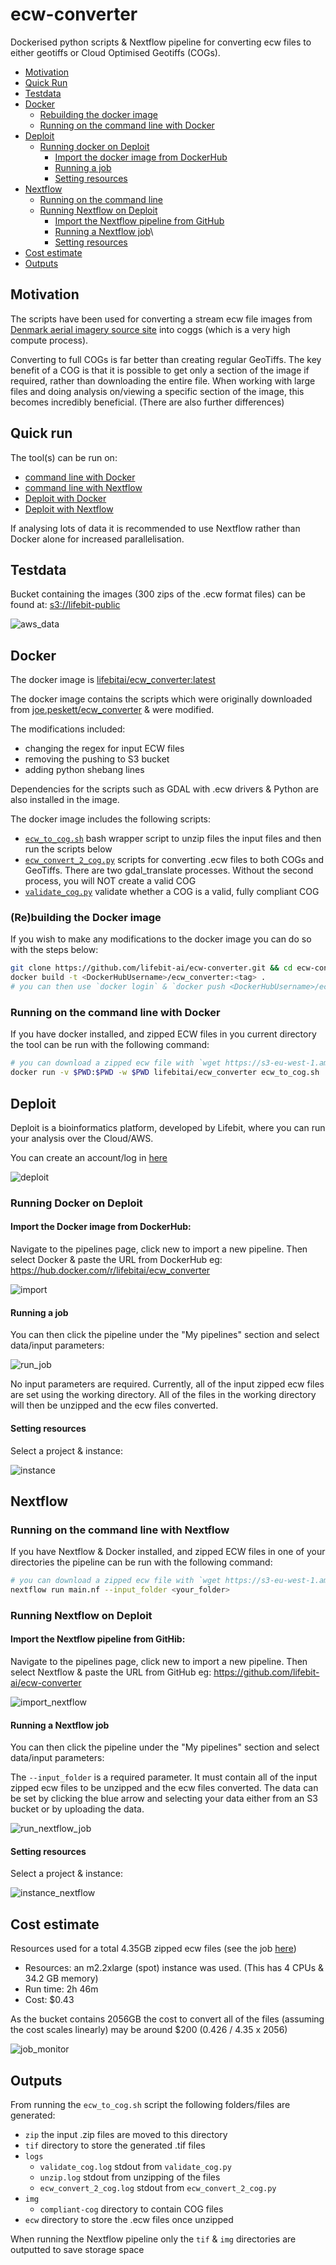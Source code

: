 # ecw-converter

Dockerised python scripts & Nextflow pipeline for converting ecw files to either geotiffs or Cloud Optimised Geotiffs (COGs).

- [Motivation](https://github.com/lifebit-ai/ecw-converter#motivation)
- [Quick Run](https://github.com/lifebit-ai/ecw-converter#quick-run)
- [Testdata](https://github.com/lifebit-ai/ecw-converter#testdata)
- [Docker](https://github.com/lifebit-ai/ecw-converter#docker)
    - [Rebuilding the docker image](https://github.com/lifebit-ai/ecw-converter#rebuilding-the-docker-image) 
    - [Running on the command line with Docker](https://github.com/lifebit-ai/ecw-converter#running-on-the-command-line-with-docker)
- [Deploit](https://github.com/lifebit-ai/ecw-converter#deploit)
    - [Running docker on Deploit](https://github.com/lifebit-ai/ecw-converter#running-docker-on-deploit) 
        - [Import the docker image from DockerHub](https://github.com/lifebit-ai/ecw-converter#import-the-docker-image-from-dockerhub)
        - [Running a job](https://github.com/lifebit-ai/ecw-converter#running-a-job)
        - [Setting resources](https://github.com/lifebit-ai/ecw-converter#setting-resources)
- [Nextflow](https://github.com/lifebit-ai/ecw-converter#nextflow)
    - [Running on the command line](https://github.com/lifebit-ai/ecw-converter#running-on-the-command-line-with-nextflow)
    - [Running Nextflow on Deploit](https://github.com/lifebit-ai/ecw-converter#running-nextflow-on-deploit)
        - [Import the Nextflow pipeline from GitHub](https://github.com/lifebit-ai/ecw-converter#import-the-nextflow-pipeline-from-githib)
        - [Running a Nextflow job](https://github.com/lifebit-ai/ecw-converter#running-a-nextflow-job)\
        - [Setting resources](https://github.com/lifebit-ai/ecw-converter#setting-resources-1)
- [Cost estimate](https://github.com/lifebit-ai/ecw-converter#cost-estimate)
- [Outputs](https://github.com/lifebit-ai/ecw-converter#outputs)

## Motivation

The scripts have been used for converting a stream ecw file images from [Denmark aerial imagery source site](https://download.kortforsyningen.dk/content/geodanmark-ortofoto-blokinddelt) into coggs (which is a very high compute process).

Converting to full COGs is far better than creating regular GeoTiffs. The key benefit of a COG is that it is possible to get only a section of the image if required, rather than downloading the entire file. When working with large files and doing analysis on/viewing a specific section of the image, this becomes incredibly beneficial.
(There are also further differences)


## Quick run
The tool(s) can be run on:
* [command line with Docker](#running-on-the-command-line-with-docker)
* [command line with Nextflow](#running-on-the-command-line-with-nextflow)
* [Deploit with Docker](#running-docker-on-deploit)
* [Deploit with Nextflow](#running-nextflow-on-deploit)

If analysing lots of data it is recommended to use Nextflow rather than Docker alone for increased parallelisation. 

## Testdata
Bucket containing the images (300 zips of the .ecw format files) can be found at: [s3://lifebit-public](https://s3-eu-west-1.amazonaws.com/lifebit-public/)

![aws_data](https://raw.githubusercontent.com/lifebit-ai/ecw-converter/master/images/aws_data.png)


## Docker
The docker image is [lifebitai/ecw_converter:latest](https://hub.docker.com/r/lifebitai/ecw_converter)
   
The docker image contains the scripts which were originally downloaded from [joe.peskett/ecw_converter](https://gitlab.officialstatistics.org/joe.peskett/ecw_converter.git) & were modified. 

The modifications included:
- changing the regex for input ECW files
- removing the pushing to S3 bucket
- adding python shebang lines

Dependencies for the scripts such as GDAL with .ecw drivers & Python are also installed in the image.

The docker image includes the following scripts:
- [`ecw_to_cog.sh`](ecw_converter/ecw_to_cog.sh) bash wrapper script to unzip files the input files and then run the scripts below
- [`ecw_convert_2_cog.py`](ecw_converter/ecw_convert_2_cog.py) scripts for converting .ecw files to both COGs and GeoTiffs. There are two gdal_translate processes. Without the second process, you will NOT create a valid COG
- [`validate_cog.py`](ecw_converter/validate_cog.py) validate whether a COG is a valid, fully compliant COG

### (Re)building the Docker image

If you wish to make any modifications to the docker image you can do so with the steps below:
```bash
git clone https://github.com/lifebit-ai/ecw-converter.git && cd ecw-converter
docker build -t <DockerHubUsername>/ecw_converter:<tag> .
# you can then use `docker login` & `docker push <DockerHubUsername>/ecw_converter:<tag>` to push to DockerHub
```

### Running on the command line with Docker

If you have docker installed, and zipped ECW files in you current directory the tool can be run with the following command:
```bash
# you can download a zipped ecw file with `wget https://s3-eu-west-1.amazonaws.com/lifebit-public/10km_2017_612_62_ECW_UTM32-ETRS89.zip`
docker run -v $PWD:$PWD -w $PWD lifebitai/ecw_converter ecw_to_cog.sh
```

## Deploit

Deploit is a bioinformatics platform, developed by Lifebit, where you can run your analysis over the Cloud/AWS.

You can create an account/log in [here](https://deploit.lifebit.ai/login)

![deploit](https://raw.githubusercontent.com/lifebit-ai/ecw-converter/master/images/deploit.png)

### Running Docker on Deploit

#### Import the Docker image from DockerHub:

Navigate to the pipelines page, click new to import a new pipeline. Then select Docker & paste the URL from DockerHub eg: https://hub.docker.com/r/lifebitai/ecw_converter

![import](https://raw.githubusercontent.com/lifebit-ai/ecw-converter/master/images/import_docker.png)


#### Running a job

You can then click the pipeline under the "My pipelines" section and select data/input parameters:

![run_job](https://raw.githubusercontent.com/lifebit-ai/ecw-converter/master/images/run_job.png)

No input parameters are required. Currently, all of the input zipped ecw files are set using the working directory. All of the files in the working directory will then be unzipped and the ecw files converted.

#### Setting resources

Select a project & instance:

![instance](https://raw.githubusercontent.com/lifebit-ai/ecw-converter/master/images/instance.png)

## Nextflow

### Running on the command line with Nextflow

If you have Nextflow & Docker installed, and zipped ECW files in one of your directories the pipeline can be run with the following command:
```bash
# you can download a zipped ecw file with `wget https://s3-eu-west-1.amazonaws.com/lifebit-public/10km_2017_612_62_ECW_UTM32-ETRS89.zip`
nextflow run main.nf --input_folder <your_folder>
```

### Running Nextflow on Deploit

#### Import the Nextflow pipeline from GitHib:

Navigate to the pipelines page, click new to import a new pipeline. Then select Nextflow & paste the URL from GitHub eg: https://github.com/lifebit-ai/ecw-converter

![import_nextflow](https://raw.githubusercontent.com/lifebit-ai/ecw-converter/master/images/import_nextflow.png)


#### Running a Nextflow job

You can then click the pipeline under the "My pipelines" section and select data/input parameters:

The `--input_folder` is a required parameter. It must contain all of the input zipped ecw files to be unzipped and the ecw files converted. The data can be set by clicking the blue arrow and selecting your data either from an S3 bucket or by uploading the data. 


![run_nextflow_job](https://raw.githubusercontent.com/lifebit-ai/ecw-converter/master/images/run_nextflow_job.png)

#### Setting resources

Select a project & instance:

![instance_nextflow](https://raw.githubusercontent.com/lifebit-ai/ecw-converter/master/images/instance_nextflow.png)

## Cost estimate
Resources used for a total 4.35GB zipped ecw files (see the job [here](https://deploit.lifebit.ai/public/jobs/5ca8cf0fe4365600b2b15a2e))
* Resources: an m2.2xlarge (spot) instance was used. (This has 4 CPUs & 34.2 GB memory)
* Run time: 2h 46m
* Cost: $0.43

As the bucket contains 2056GB the cost to convert all of the files (assuming the cost scales linearly) may be around $200 (0.426 / 4.35 x 2056)

![job_monitor](https://raw.githubusercontent.com/lifebit-ai/ecw-converter/master/images/job_monitor.png)

## Outputs

From running the `ecw_to_cog.sh` script the following folders/files are generated:
* `zip` the input .zip files are moved to this directory
* `tif` directory to store the generated .tif files
* `logs`
    * `validate_cog.log` stdout from `validate_cog.py`
    * `unzip.log` stdout from unzipping of the files
    * `ecw_convert_2_cog.log` stdout from `ecw_convert_2_cog.py`
* `img`
    * `compliant-cog` directory to contain COG files
* `ecw` directory to store the .ecw files once unzipped

When running the Nextflow pipeline only the `tif` & `img` directories are outputted to save storage space
